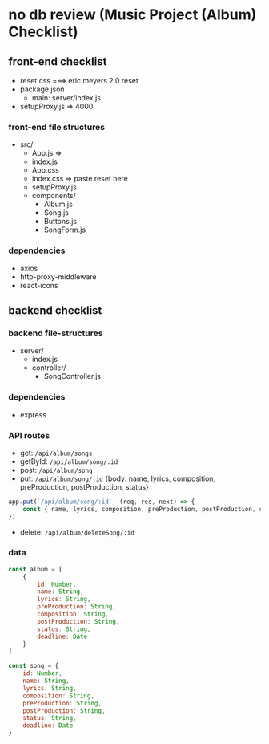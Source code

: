 # no db review (Music Project (Album) Checklist)


## front-end checklist

- reset.css ===> eric meyers 2.0 reset
- package.json
    - main: server/index.js
- setupProxy.js => 4000

### front-end file structures

- src/
    - App.js => 
    - index.js
    - App.css
    - index.css => paste reset here
    - setupProxy.js
    - components/ 
        - Album.js
        - Song.js
        - Buttons.js
        - SongForm.js

### dependencies

- axios 
- http-proxy-middleware
- react-icons

## backend checklist

### backend file-structures

- server/
    - index.js
    - controller/
        - SongController.js

### dependencies

- express

### API routes

- get: `/api/album/songs`
- getById: `/api/album/song/:id`
- post: `/api/album/song`
- put: `/api/album/song/:id` {body: name, lyrics, composition, preProduction, postProduction, status}

```js
app.put(`/api/album/song/:id`, (req, res, next) => {
    const { name, lyrics, composition, preProduction, postProduction, status } = req.body;
})
```

- delete: `/api/album/deleteSong/:id`

### data

```js
const album = [
    {
        id: Number,
        name: String,
        lyrics: String,
        preProduction: String,
        composition: String,
        postProduction: String,
        status: String,
        deadline: Date
    }
]

const song = {
    id: Number,
    name: String,
    lyrics: String,
    composition: String,
    preProduction: String,
    postProduction: String,
    status: String,
    deadline: Date
}
```

